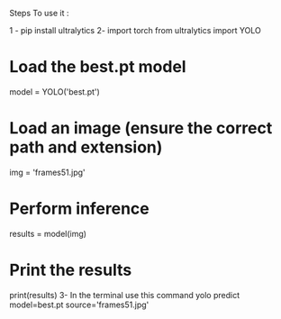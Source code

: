 Steps To use it : 

1 - pip install ultralytics 
2- import torch
from ultralytics import YOLO

# Load the best.pt model
model = YOLO('best.pt')

# Load an image (ensure the correct path and extension)
img = 'frames51.jpg'

# Perform inference
results = model(img)

# Print the results
print(results)
3- In the terminal use this command 
yolo predict model=best.pt source='frames51.jpg' 
